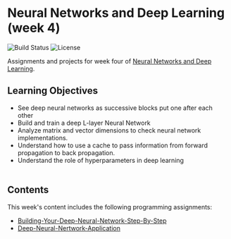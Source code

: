 # Neural Networks and Deep Learning (week 4)
![Build Status](https://img.shields.io/badge/build-Stable-green.svg)
![License](https://img.shields.io/badge/license-DO_WHATEVER_YOU_WANT-green.svg)

Assignments and projects for week four of [Neural Networks and Deep Learning](https://www.coursera.org/learn/neural-networks-deep-learning).

## Learning Objectives
* See deep neural networks as successive blocks put one after each other
* Build and train a deep L-layer Neural Network
* Analyze matrix and vector dimensions to check neural network implementations.
* Understand how to use a cache to pass information from forward propagation to back propagation.
* Understand the role of hyperparameters in deep learning
<br/><br/>

## Contents
This week's content includes the following programming assignments:
* [Building-Your-Deep-Neural-Network-Step-By-Step](https://github.com/chivingtoninc/Coursera-Deep-Learning/tree/master/1-NNs-and-Deep-Learning/week-4/Building-Your-Deep-Neural-Network-Step-By-Step)
* [Deep-Neural-Nertwork-Application](https://github.com/chivingtoninc/Coursera-Deep-Learning/tree/master/1-NNs-and-Deep-Learning/week-4/Deep-Neural-Nertwork-Application)
